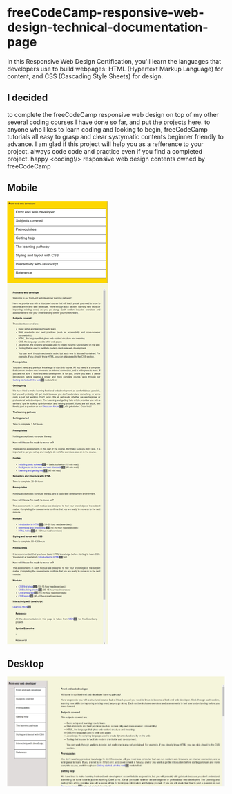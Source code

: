 # freeCodeCamp-responsive-web-design-technical-documentation-page
In this Responsive Web Design Certification, you'll learn the languages that developers use to build webpages: HTML (Hypertext Markup Language) for content, and CSS (Cascading Style Sheets) for design.



## I decided
to complete the freeCodeCamp responsive web design on top of my other several coding courses I have done so far, and put the projects here. to anyone who likes to learn coding and looking to begin, freeCodeCamp tutorials all easy to grasp and clear systymatic contents beginner friendly to advance. I am glad if this project will help you as a refference to your project. always code code and practice even if you find a completed project. happy <coding!/> responsive web design contents owned by freeCodeCamp









## Mobile

![](https://github.com/faradeen-ja/freeCodeCamp-responsive-web-design-technical-documentation-page/blob/d0fc0a475aa3319c4ab6ff65838463c4b95d35f0/mobile.jpeg)


## Desktop

![](https://github.com/faradeen-ja/freeCodeCamp-responsive-web-design-technical-documentation-page/blob/25fdbd9582c184ff387e99eafcb86399e0cd8f09/desktop.jpeg)
